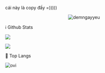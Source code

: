cái này là copy đấy =)))))
<p align="center"> <img src="https://komarev.com/ghpvc/?username=hungcho99&color=ff69b4" alt="demngayyeu" /> </p>

ℹ️ Github Stats

![](http://github-readme-streak-stats.herokuapp.com?user=hungcho99&theme=neon-palenight)

![](https://github-readme-stats.vercel.app/api?username=hungcho99&include_all_commits=true&count_private=true&show_icons=true&line_height=25&title_color=7A7ADB&icon_color=2234AE&text_color=D3D3D3&bg_color=0,000000,130F40)

📖 Top Langs
<p align="center">
<img align="left" src="https://github-readme-stats.vercel.app/api/top-langs?username=hungcho99&show_icons=true&locale=en&layout=compact&theme=chartreuse-dark" alt="ovi" 
</p> <br><br><br><br><br>
